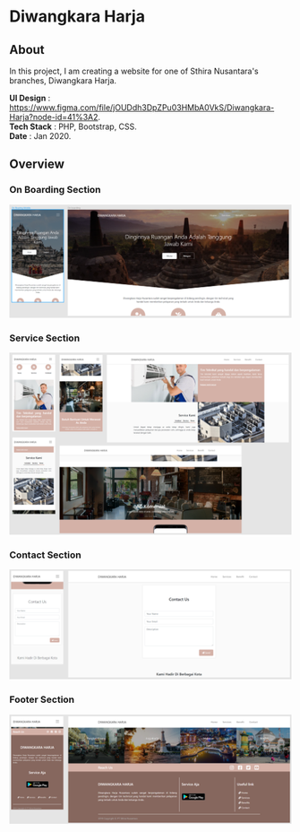 # Diwangkara Harja
## About
In this project, I am creating a website for one of Sthira Nusantara's branches, Diwangkara Harja.
  
**UI Design** : https://www.figma.com/file/jOUDdh3DpZPu03HMbA0VkS/Diwangkara-Harja?node-id=41%3A2.  
**Tech Stack** : PHP, Bootstrap, CSS.  
**Date** : Jan 2020.  

## Overview
### On Boarding Section

![On Boarding](https://raw.githubusercontent.com/Yudha29/project-publication/main/diwangkara-harja-website/images/on-boarding.png)

### Service Section

![Service](https://raw.githubusercontent.com/Yudha29/project-publication/main/diwangkara-harja-website/images/services.png)

### Contact Section

![Contact](https://raw.githubusercontent.com/Yudha29/project-publication/main/diwangkara-harja-website/images/contacts.png)

### Footer Section

![Footer](https://raw.githubusercontent.com/Yudha29/project-publication/main/diwangkara-harja-website/images/footer.png)
